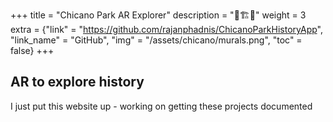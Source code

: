 +++
title = "Chicano Park AR Explorer"
description = "🚧🏗️🚧"
weight = 3
extra = {"link" = "https://github.com/rajanphadnis/ChicanoParkHistoryApp", "link_name" = "GitHub", "img" = "/assets/chicano/murals.png", "toc" = false}
+++

## AR to explore history

I just put this website up - working on getting these projects documented